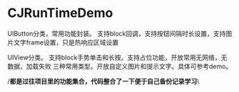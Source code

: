 # CJRunTimeDemo
UIButton分类，常用功能封装。
支持block回调，支持按钮间隔时长设置，支持图片文字frame设置，只是热响应区域设置

UIView分类。
支持block手势单击和长按。支持占位功能，开放常用无网络，无数据，加载失败 三种常用类型。开放自定义图片和提示文字。具体可参考demo。


/**都是过往项目里的功能集合，代码整合了一下便于自己备份记录学习**\
